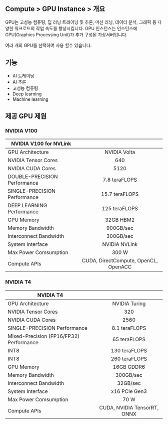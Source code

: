 ## Compute > GPU Instance > 개요

GPU는 고성능 컴퓨팅, 딥 러닝 트레이닝 및 추론, 머신 러닝, 데이터 분석, 그래픽 등 다양한 워크로드의 작업 속도를 향상시킵니다.
GPU 인스턴스는 인스턴스에 GPU(Graphics Processing Unit)가 추가 구성된 가상서버입니다.

여러 개의 GPU를 선택하여 사용 할수 있습니다.

## 기능

* AI 트레이닝
* AI 추론
* 고성능 컴퓨팅
* Deep learning
* Machine learning

## 제공 GPU 제원

### NVIDIA V100

| NVIDIA V100 for NVLink | |
| ----------------------------- | :----------------------------------: |
| GPU  Architecture             |             NVIDIA Volta             |
| NVIDIA Tensor Cores           |                 640                  |
| NVIDIA CUDA Cores             |                 5120                 |
| DOUBLE-PRECISION Performance  |            7.8 teraFLOPS             |
| SINGLE-PRECISION  Performance |            15.7 teraFLOPS            |
| DEEP LEARNING Performance     |            125 teraFLOPS             |
| GPU Memory                    |              32GB HBM2               |
| Memory Bandwidth              |              900GB/sec               |
| Interconnect Bandwidth        |              300GB/sec               |
| System Interface              |            NVIDIA NVLink             |
| Max Power Comsumption         |                300 W                 |
| Compute APIs                  | CUDA, DirectCompute, OpenCL, OpenACC |


### NVIDIA T4

| NVIDIA  T4                               |                             |
| ---------------------------------------- | :---------------------------: |
| GPU Architecture                         | NVIDIA Turing               |
| NVIDIA Tensor Cores                      | 320                         |
| NVIDIA CUDA Cores                        | 2560                        |
| SINGLE-PRECISION  Performance            | 8.1 teraFLOPS               |
| Mixed-Precision  (FP16/FP32) Performance | 65 teraFLOPS                |
| INT8                                     | 130 teraFLOPS               |
| INT8                                     | 260 teraFLOPS               |
| GPU Memory                               | 16GB GDDR6                  |
| Memory Bandwidth                         | 300GB/sec                   |
| Interconnect Bandwidth                   | 32GB/sec                    |
| System Interface                         | x16 PCIe Gen3               |
| Max Power Comsumption                    | 70 W                        |
| Compute APIs                             | CUDA, NVIDIA TensorRT, ONNX |
